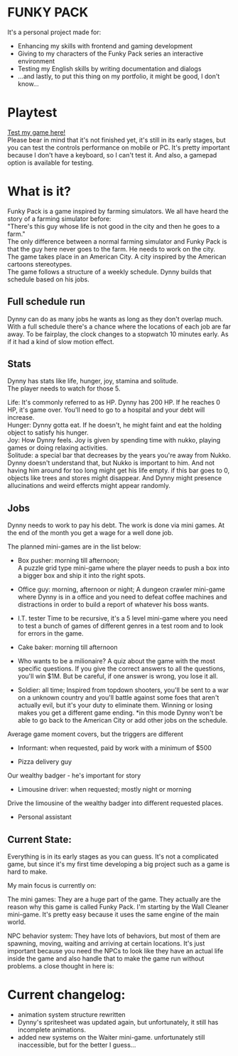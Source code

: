 # FUNKY PACK #
It's a personal project made for:
- Enhancing my skills with frontend and gaming development
- Giving to my characters of the Funky Pack series an interactive environment
- Testing my English skills by writing documentation and dialogs
- ...and lastly, to put this thing on my portfolio, it might be good, I don't know...

# Playtest

<a href = "https://lonlysoft.github.io/Funky_Pack"> Test my game here!</a> <br> Please bear in mind that it's not finished yet, it's still in its early stages, but you can test the controls performance on mobile or PC. It's pretty important because I don't have a keyboard, so I can't test it. And also, a gamepad option is available for testing.

# What is it?
Funky Pack is a game inspired by farming simulators. We all have heard the story of a farming simulator before: <br>
"There's this guy whose life is not good in the city and then he goes to a farm." <br>
The only difference between a normal farming simulator and Funky Pack is that the guy here never goes to the farm. He needs to work on the city.<br>
The game takes place in an American City. A city inspired by the American cartoons stereotypes. <br>
The game follows a structure of a weekly schedule. Dynny builds that schedule based on his jobs.

Full schedule run
-
Dynny can do as many jobs he wants as long as they don't overlap much. With a full schedule there's a chance where the locations of each job are far away. To be fairplay, the clock changes to a stopwatch 10 minutes early. As if it had a kind of slow motion effect.

Stats
-
Dynny has stats like life, hunger, joy, stamina and solitude. <br>
The player needs to watch for those 5.

Life: It's commonly referred to as HP. Dynny has 200 HP. If he reaches 0 HP, it's game over. You'll need to go to a hospital and your debt will increase.<br>
Hunger: Dynny gotta eat. If he doesn't, he might faint and eat the holding object to satisfy his hunger. <br>
Joy: How Dynny feels. Joy is given by spending time with nukko, playing games or doing relaxing activities. <br>
Solitude: a special bar that decreases by the years you're away from Nukko. Dynny doesn't understand that, but Nukko is important to him. And not having him around for too long might get his life empty. if this bar goes to 0, objects like trees and stores might disappear. And Dynny might presence allucinations and weird effercts might appear randomly.

Jobs
-
Dynny needs to work to pay his debt. The work is done via mini games. At the end of the month you get a wage for a well done job.

The planned mini-games are in the list below:
- Box pusher: morning till afternoon;<br>
A puzzle grid type mini-game where the player needs to push a box into a bigger box and ship it into the right spots.

- Office guy: morning, afternoon or night;
A dungeon crawler mini-game where Dynny is in a office and you need to defeat coffee machines and distractions in order to build a report of whatever his boss wants.

- I.T. tester
Time to be recursive, it's a 5 level mini-game where you need to test a bunch of games of different genres in a test room and to look for errors in the game.

- Cake baker: morning till afternoon

- Who wants to be a milionaire?
A quiz about the game with the most specific questions. If you give the correct answers to all the questions, you'll win $1M. But be careful, if one answer is wrong, you lose it all.

- Soldier: all time; Inspired from topdown shooters, you'll be sent to a war on a unknown country and you'll battle against some foes that aren't actually evil, but it's your duty to eliminate them. Winning or losing makes you get a different game ending. 
*in this mode Dynny won't be able to go back to the American City or add other jobs on the schedule.

Average game moment covers, but the triggers are different
- Informant: when requested, paid by work with a minimum of $500

- Pizza delivery guy

Our wealthy badger - he's important for story
- Limousine driver: when requested; mostly night or morning

Drive the limousine of the wealthy badger into different requested places.

- Personal assistant

Current State:
-
Everything is in its early stages as you can guess. It's not a complicated game, but since it's my first time developing a big project such as a game is hard to make.

My main focus is currently on:

The mini games:
They are a huge part of the game. They actually are the reason why this game is called Funky Pack.
I'm starting by the Wall Cleaner mini-game. It's pretty easy because it uses the same engine of the main world.

NPC behavior system:
They have lots of behaviors, but most of them are spawning, moving, waiting and arriving at certain locations.
It's just important because you need the NPCs to look like they have an actual life inside the game and also handle that to make the game run without problems.
a close thought in here is:

# Current changelog:

- animation system structure rewritten
- Dynny's spritesheet was updated again, but unfortunately, it still has incomplete animations.
- added new systems on the Waiter mini-game. unfortunately still inaccessible, but for the better I guess...

